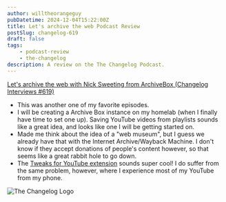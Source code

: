 ```yaml
---
author: willtheorangeguy
pubDatetime: 2024-12-04T15:22:00Z
title: Let's archive the web Podcast Review
postSlug: changelog-619
draft: false
tags:
    - podcast-review
    - the-changelog
description: A review on the The Changelog Podcast.
---
```


[Let's archive the web with Nick Sweeting from ArchiveBox (Changelog Interviews #619)](https://changelog.com/podcast/619)

-   This was another one of my favorite episodes.
-   I will be creating a Archive Box instance on my homelab (when I finally have time to set one up). Saving YouTube videos from playlists sounds like a great idea, and looks like one I will be getting started on.
-   Made me think about the idea of a "web museum", but I guess we already have that with the Internet Archive/Wayback Machine. I don't know if they accept donations of people's content however, so that seems like a great rabbit hole to go down.
-   The [Tweaks for YouTube extension](https://chromewebstore.google.com/detail/tweaks-for-youtube/ogkoifddpkoabehfemkolflcjhklmkge?pli=1) sounds super cool! I do suffer from the same problem, however, where I experience most of my YouTube from my phone.

![The Changelog Logo](https://is1-ssl.mzstatic.com/image/thumb/Podcasts123/v4/b5/b1/43/b5b14333-7cbe-123d-c444-0204e5d08102/mza_311421542997449775.png/300x300bb.webp)
